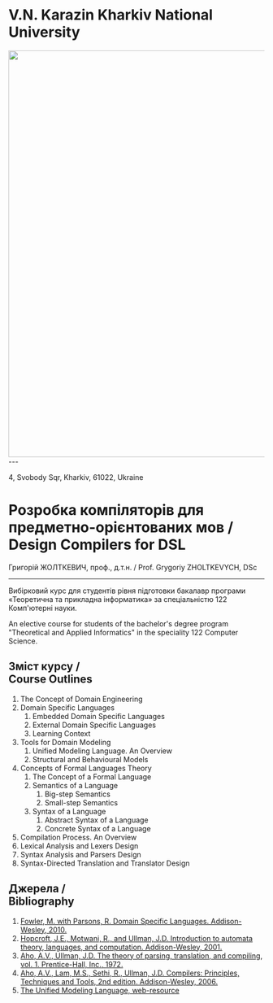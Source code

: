 <H1><b>V.N. Karazin Kharkiv National University</b></H1>
<img src='https://drive.google.com/uc?export=view&id=1TGMI1gTIv11v9tq-TOo5tRbH6ln6wScc' width="800" />
<!--  -->
---

4, Svobody Sqr, Kharkiv, 61022, Ukraine

<!-- ---a^{-1}\cdot e_1 -->

# Розробка компіляторів для предметно-орієнтованих мов /<br/>Design Compilers for DSL

Григорій ЖОЛТКЕВИЧ, проф., д.т.н. / Prof. Grygoriy ZHOLTKEVYCH, DSc

---

Вибірковий курс для студентів рівня підготовки бакалавр програми «Теоретична та прикладна інформатика» за спеціальністю 122 Комп'ютерні науки.

An elective course for students of the bachelor's degree program "Theoretical and Applied Informatics" in the speciality 122 Computer Science.

## Зміст курсу /<br/>Course Outlines

1. The Concept of Domain Engineering
1. Domain Specific Languages
   1. Embedded Domain Specific Languages
   2. External Domain Specific Languages
   3. Learning Context
2. Tools for Domain Modeling
   1. Unified Modeling Language. An Overview
   2. Structural and Behavioural Models
3. Concepts of Formal Languages Theory
   1. The Concept of a Formal Language
   2. Semantics of a Language
      1. Big-step Semantics
      2. Small-step Semantics
   4. Syntax of a Language
      1. Abstract Syntax of a Language
      2. Concrete Syntax of a Language
4. Compilation Process. An Overview
5. Lexical Analysis and Lexers Design
6. Syntax Analysis and Parsers Design
7. Syntax-Directed Translation and Translator Design

## Джерела /<br/>Bibliography

1. [Fowler, M. with Parsons, R. Domain Specific Languages. Addison-Wesley, 2010.](https://martinfowler.com/books/dsl.html)
2. [Hopcroft, J.E., Motwani, R., and Ullman, J.D. Introduction to automata theory, languages, and computation. Addison-Wesley, 2001.](http://www-2.dc.uba.ar/staff/becher/Hopcroft-Motwani-Ullman-2001.pdf)
3. [Aho, A.V., Ullman, J.D. The theory of parsing, translation, and compiling, vol. 1. Prentice-Hall, Inc., 1972.](https://dl.acm.org/doi/book/10.5555/578789)
4. [Aho, A.V., Lam, M.S., Sethi, R., Ullman, J.D. Compilers: Principles, Techniques and Tools, 2nd edition. Addison-Wesley, 2006.](https://repository.unikom.ac.id/48769/1/Compilers%20-%20Principles%2C%20Techniques%2C%20and%20Tools%20%282006%29.pdf)
5. [The Unified Modeling Language, web-resource](https://www.uml-diagrams.org/)
